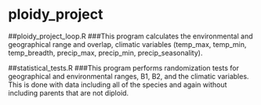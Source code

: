 # ploidy_project

##ploidy_project_loop.R
###This program calculates the environmental and geographical range and overlap, climatic variables (temp_max, temp_min, temp_breadth, precip_max, precip_min, precip_seasonality).

##statistical_tests.R
###This program performs randomization tests for geographical and environmental ranges, B1, B2, and the climatic variables. This is done with data including all of the species and again without including parents that are not diploid.
